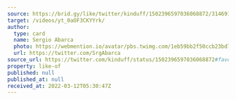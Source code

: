 ```yaml
---
source: https://brid.gy/like/twitter/kinduff/1502396597036068872/314691580
target: /videos/yt_0aOF3CKYYrk/
author:
  type: card
  name: Sergio Abarca
  photo: https://webmention.io/avatar/pbs.twimg.com/1eb59bb2f50ccb23bd7e2ca0177a9410a2601eaacfeb2be99623af2ef014912d.jpg
  url: https://twitter.com/SrgAbarca
source_url: https://twitter.com/kinduff/status/1502396597036068872#favorited-by-314691580
property: like-of
published: null
published_at: null
received_at: 2022-03-12T05:30:47Z
---
```


